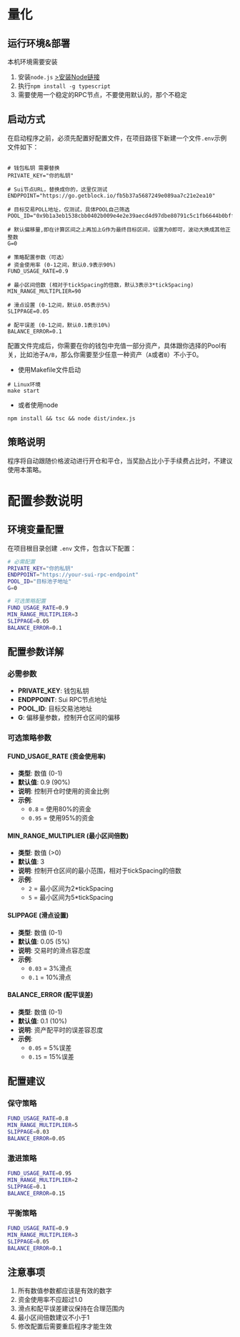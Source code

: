 # 量化

## 运行环境&部署

本机环境需要安装

1. 安装`node.js` [>安装Node链接](https://nodejs.org/zh-cn/download/package-manager)
2. 执行`npm install -g typescript`
3. 需要使用一个稳定的RPC节点，不要使用默认的，那个不稳定

## 启动方式

在启动程序之前，必须先配置好配置文件，在项目路径下新建一个文件`.env`示例文件如下：

```.dotenv

# 钱包私钥 需要替换
PRIVATE_KEY="你的私钥"

# Sui节点URL，替换成你的，这里仅测试
ENDPPOINT="https://go.getblock.io/fb5b37a5687249e089aa7c21e2ea10"

# 目标交易POLL地址，仅测试，具体POOL自己筛选
POOL_ID="0x9b1a3eb1538cbb0402b009e4e2e39aecd4d97dbe80791c5c1fb6644b0bff2688"

# 默认偏移量,即在计算区间之上再加上G作为最终目标区间，设置为0即可，波动大换成其他正整数
G=0

# 策略配置参数（可选）
# 资金使用率 (0-1之间，默认0.9表示90%)
FUND_USAGE_RATE=0.9

# 最小区间倍数 (相对于tickSpacing的倍数，默认3表示3*tickSpacing)
MIN_RANGE_MULTIPLIER=90

# 滑点设置 (0-1之间，默认0.05表示5%)
SLIPPAGE=0.05

# 配平误差 (0-1之间，默认0.1表示10%)
BALANCE_ERROR=0.1
```

配置文件完成后，你需要在你的钱包中充值一部分资产，具体跟你选择的Pool有关，比如池子`A/B`，那么你需要至少任意一种资产（`A`或者`B`）不小于0。

- 使用Makefile文件启动

```shell
# Linux环境
make start
```

- 或者使用node

```shell
npm install && tsc && node dist/index.js
```

## 策略说明

程序将自动跟随价格波动进行开仓和平仓，当奖励占比小于手续费占比时，不建议使用本策略。
# 配置参数说明

## 环境变量配置

在项目根目录创建 `.env` 文件，包含以下配置：

```bash
# 必需配置
PRIVATE_KEY="你的私钥"
ENDPPOINT="https://your-sui-rpc-endpoint"
POOL_ID="目标池子地址"
G=0

# 可选策略配置
FUND_USAGE_RATE=0.9
MIN_RANGE_MULTIPLIER=3
SLIPPAGE=0.05
BALANCE_ERROR=0.1
```

## 配置参数详解

### 必需参数

- **PRIVATE_KEY**: 钱包私钥
- **ENDPPOINT**: Sui RPC节点地址
- **POOL_ID**: 目标交易池地址
- **G**: 偏移量参数，控制开仓区间的偏移

### 可选策略参数

#### FUND_USAGE_RATE (资金使用率)
- **类型**: 数值 (0-1)
- **默认值**: 0.9 (90%)
- **说明**: 控制开仓时使用的资金比例
- **示例**: 
  - `0.8` = 使用80%的资金
  - `0.95` = 使用95%的资金

#### MIN_RANGE_MULTIPLIER (最小区间倍数)
- **类型**: 数值 (>0)
- **默认值**: 3
- **说明**: 控制开仓区间的最小范围，相对于tickSpacing的倍数
- **示例**:
  - `2` = 最小区间为2*tickSpacing
  - `5` = 最小区间为5*tickSpacing

#### SLIPPAGE (滑点设置)
- **类型**: 数值 (0-1)
- **默认值**: 0.05 (5%)
- **说明**: 交易时的滑点容忍度
- **示例**:
  - `0.03` = 3%滑点
  - `0.1` = 10%滑点

#### BALANCE_ERROR (配平误差)
- **类型**: 数值 (0-1)
- **默认值**: 0.1 (10%)
- **说明**: 资产配平时的误差容忍度
- **示例**:
  - `0.05` = 5%误差
  - `0.15` = 15%误差

## 配置建议

### 保守策略
```bash
FUND_USAGE_RATE=0.8
MIN_RANGE_MULTIPLIER=5
SLIPPAGE=0.03
BALANCE_ERROR=0.05
```

### 激进策略
```bash
FUND_USAGE_RATE=0.95
MIN_RANGE_MULTIPLIER=2
SLIPPAGE=0.1
BALANCE_ERROR=0.15
```

### 平衡策略
```bash
FUND_USAGE_RATE=0.9
MIN_RANGE_MULTIPLIER=3
SLIPPAGE=0.05
BALANCE_ERROR=0.1
```

## 注意事项

1. 所有数值参数都应该是有效的数字
2. 资金使用率不应超过1.0
3. 滑点和配平误差建议保持在合理范围内
4. 最小区间倍数建议不小于1
5. 修改配置后需要重启程序才能生效 